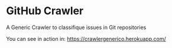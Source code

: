 # GitHub Crawler
A Generic Crawler to classifique issues in Git repositories 

You can see in action in: https://crawlergenerico.herokuapp.com/ 
